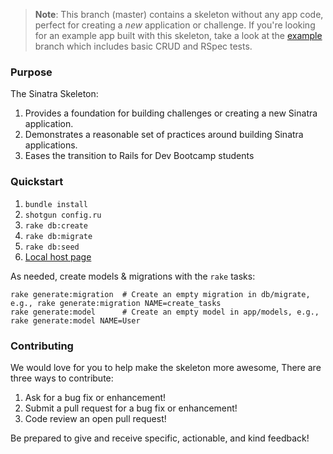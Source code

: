 > **Note**: This branch (master) contains a skeleton without any app code, perfect for creating a _new_ application or challenge. If you're looking for an example app built with this skeleton, take a look at the [example](/../..//tree/example) branch which includes basic CRUD and RSpec tests.

### Purpose
The Sinatra Skeleton:

1. Provides a foundation for building challenges or creating a new Sinatra application.
2. Demonstrates a reasonable set of practices around building Sinatra applications.
3. Eases the transition to Rails for Dev Bootcamp students

### Quickstart

1.  `bundle install`
2.  `shotgun config.ru`
3.  `rake db:create`
4.  `rake db:migrate`
5.  `rake db:seed`
6.  [Local host page](http://localhost:9393/)

As needed, create models & migrations with the `rake` tasks:

```
rake generate:migration  # Create an empty migration in db/migrate, e.g., rake generate:migration NAME=create_tasks
rake generate:model      # Create an empty model in app/models, e.g., rake generate:model NAME=User
```

### Contributing

We would love for you to help make the skeleton more awesome, There are three ways to contribute:

1. Ask for a bug fix or enhancement!
2. Submit a pull request for a bug fix or enhancement!
3. Code review an open pull request!

Be prepared to give and receive specific, actionable, and kind feedback!

